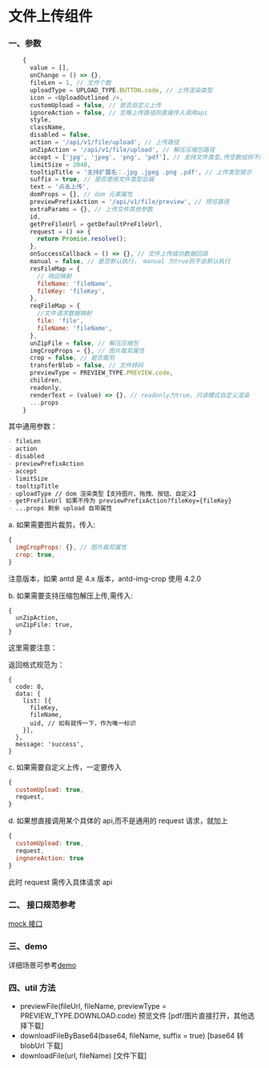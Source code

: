 # 文件上传组件

### 一、参数

```javascript
    {
      value = [],
      onChange = () => {},
      fileLen = 1, // 文件个数
      uploadType = UPLOAD_TYPE.BUTTON.code, // 上传渲染类型
      icon = <UploadOutlined />,
      customUpload = false, // 是否自定义上传
      ignoreAction = false, // 忽略上传路径则直接传入调用api
      style,
      className,
      disabled = false,
      action = '/api/v1/file/upload', // 上传路径
      unZipAction = '/api/v1/file/upload', // 解压压缩包路径
      accept = ['jpg', 'jpeg', 'png', 'pdf'], // 支持文件类型,传空数组则不限制类型
      limitSize = 2048,
      tooltipTitle = '支持扩展名：.jpg .jpeg .png .pdf', // 上传类型提示
      suffix = true, // 是否使用文件类型后缀
      text = '点击上传',
      domProps = {}, // dom 元素属性
      previewPrefixAction = '/api/v1/file/preview', // 预览路径
      extraParams = {}, // 上传文件其他参数
      id,
      getPreFileUrl = getDefaultPreFileUrl,
      request = () => {
        return Promise.resolve();
      },
      onSuccessCallback = () => {}, // 文件上传成功数据回调
      manual = false, // 是否默认执行， manual 为true则不会默认执行
      resFileMap = {
        // 响应映射
        fileName: 'fileName',
        fileKey: 'fileKey',
      },
      reqFileMap = {
        //文件请求数据映射
        file: 'file',
        fileName: 'fileName',
      },
      unZipFile = false, // 解压压缩包
      imgCropProps = {}, // 图片裁剪属性
      crop = false, // 是否裁剪
      transferBlob = false, // 文件转码
      previewType = PREVIEW_TYPE.PREVIEW.code,
      children,
      readonly,
      renderText = (value) => {}, // readonly为true，只读模式自定义渲染
      ...props
    }
```

其中通用参数：

```md
- fileLen
- action
- disabled
- previewPrefixAction
- accept
- limitSize
- tooltipTitle
- uploadType // dom 渲染类型【支持图片、拖拽、按钮、自定义】
- getPreFileUrl 如果不传为 previewPrefixAction?fileKey={fileKey}
- ...props 剩余 upload 自带属性
```

a. 如果需要图片裁剪，传入:

```javascript
{
  imgCropProps: {}, // 图片裁剪属性
  crop: true,
}
```

注意版本，如果 antd 是 4.x 版本，antd-img-crop 使用 4.2.0

b. 如果需要支持压缩包解压上传,需传入:

```
{
  unZipAction,
  unZipFile: true,
}
```

这里需要注意：

返回格式规范为：

```
{
  code: 0,
  data: {
    list: [{
      fileKey,
      fileName,
      uid, // 如有就传一下，作为唯一标识
    }],
  },
  message: 'success',
}
```

c. 如果需要自定义上传，一定要传入

```javascript
{
  customUpload: true,
  request,
}
```

d. 如果想直接调用某个具体的 api,而不是通用的 request 请求，就加上

```javascript
{
  customUpload: true,
  request,
  ingnoreAction: true
}
```

此时 request 需传入具体请求 api

### 二、 接口规范参考

[mock 接口](https://www.apifox.cn/apidoc/shared-e26d68ad-c281-467f-9fc4-8634cd731b2a)

### 三、demo

详细场景可参考[demo](https://react-pyqqmq.stackblitz.io/)

### 四、util 方法

- previewFile(fileUrl, fileName, previewType = PREVIEW_TYPE.DOWNLOAD.code) 预览文件 [pdf/图片直接打开，其他选择下载]
- downloadFileByBase64(base64, fileName, suffix = true) [base64 转 blobUrl 下载]
- downloadFile(url, fileName) [文件下载]
